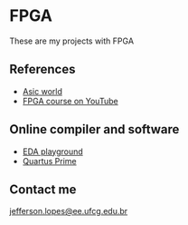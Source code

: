 # FPGA
 These are my projects with FPGA

## References
 * [Asic world](http://www.asic-world.com/)
 * [FPGA course on YouTube](https://www.youtube.com/playlist?list=PLZ8dBTV2_5HS79fVexGTtCMDUp7kjnumS)

## Online compiler and software
 * [EDA playground](https://www.edaplayground.com/)
 * [Quartus Prime](https://fpgasoftware.intel.com/19.1/?edition=lite&platform=windows)

## Contact me
 jefferson.lopes@ee.ufcg.edu.br
